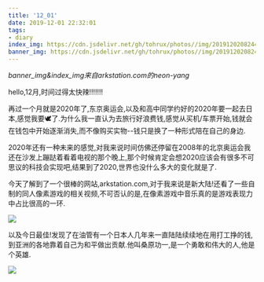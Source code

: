 ```yaml
---
title: '12_01'
date: 2019-12-01 22:32:01
tags:
- diary
index_img: https://cdn.jsdelivr.net/gh/tohrux/photos//img/20191202082444.jpg
banner_img: https://cdn.jsdelivr.net/gh/tohrux/photos//img/20191202082444.jpg
---
```


*banner_img&index_img来自arkstation.com的neon-yang* 

hello,12月,时间过得太快辣!!!!!!!

再过一个月就是2020年了,东京奥运会,以及和高中同学约好的2020年要一起去日本,感觉我要🕊了.为什么我一直认为去旅行好浪费钱,感觉从买机/车票开始,钱就会在钱包中开始逐渐消失,而不像购买实物--钱只是换了一种形式陪在自己的身边.

2020年还有一种未来的感觉,对我来说时间仿佛还停留在2008年的北京奥运会我还在沙发上蹦跶着看着电视的那个晚上,那个时候肯定会想2020应该会有很多不可思议的科技会实现吧,结果到了2020,世界也没什么多大的变化就是了.

今天了解到了一个很棒的网站,arkstation.com,对于我来说是新大陆!还看了一些自制的同人像素游戏的相关视频,不可否认的是,在像素游戏中音乐真的是游戏表现力中占比很高的一环.

![](https://cdn.jsdelivr.net/gh/tohrux/photos//img/20191202082052.jpg)

以及今日最佳!发现了在油管有一个日本人几年来一直陆陆续续地在用打工挣的钱,到亚洲的各地靠着自己为和平做出贡献.他叫桑原功一,是一个勇敢和伟大的人,他是个英雄.

![](https://cdn.jsdelivr.net/gh/tohrux/photos//img/20191202082006.jpg)



